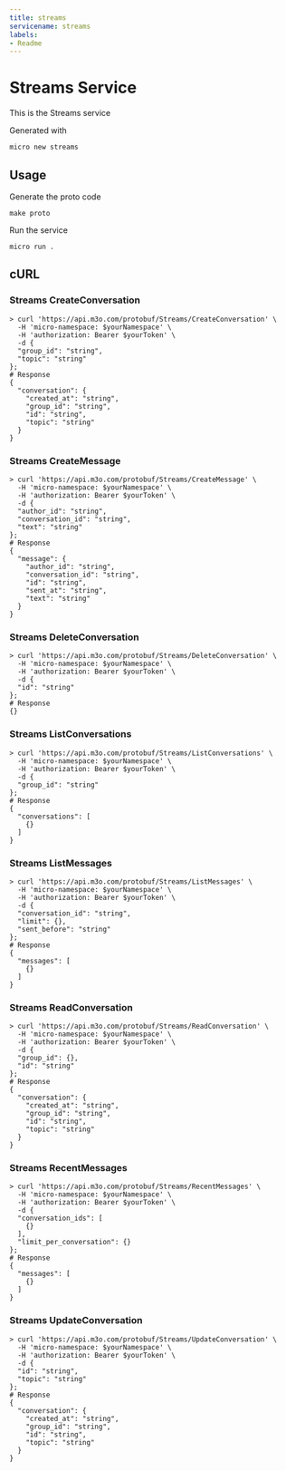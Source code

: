 ```yaml
---
title: streams
servicename: streams
labels: 
- Readme
---
```

# Streams Service

This is the Streams service

Generated with

```
micro new streams
```

## Usage

Generate the proto code

```
make proto
```

Run the service

```
micro run .
```
## cURL


### Streams CreateConversation
<!-- We use the request body description here as endpoint descriptions are not
being lifted correctly from the proto by the openapi spec generator -->

```shell
> curl 'https://api.m3o.com/protobuf/Streams/CreateConversation' \
  -H 'micro-namespace: $yourNamespace' \
  -H 'authorization: Bearer $yourToken' \
  -d {
  "group_id": "string",
  "topic": "string"
};
# Response
{
  "conversation": {
    "created_at": "string",
    "group_id": "string",
    "id": "string",
    "topic": "string"
  }
}
```


### Streams CreateMessage
<!-- We use the request body description here as endpoint descriptions are not
being lifted correctly from the proto by the openapi spec generator -->

```shell
> curl 'https://api.m3o.com/protobuf/Streams/CreateMessage' \
  -H 'micro-namespace: $yourNamespace' \
  -H 'authorization: Bearer $yourToken' \
  -d {
  "author_id": "string",
  "conversation_id": "string",
  "text": "string"
};
# Response
{
  "message": {
    "author_id": "string",
    "conversation_id": "string",
    "id": "string",
    "sent_at": "string",
    "text": "string"
  }
}
```


### Streams DeleteConversation
<!-- We use the request body description here as endpoint descriptions are not
being lifted correctly from the proto by the openapi spec generator -->

```shell
> curl 'https://api.m3o.com/protobuf/Streams/DeleteConversation' \
  -H 'micro-namespace: $yourNamespace' \
  -H 'authorization: Bearer $yourToken' \
  -d {
  "id": "string"
};
# Response
{}
```


### Streams ListConversations
<!-- We use the request body description here as endpoint descriptions are not
being lifted correctly from the proto by the openapi spec generator -->

```shell
> curl 'https://api.m3o.com/protobuf/Streams/ListConversations' \
  -H 'micro-namespace: $yourNamespace' \
  -H 'authorization: Bearer $yourToken' \
  -d {
  "group_id": "string"
};
# Response
{
  "conversations": [
    {}
  ]
}
```


### Streams ListMessages
<!-- We use the request body description here as endpoint descriptions are not
being lifted correctly from the proto by the openapi spec generator -->

```shell
> curl 'https://api.m3o.com/protobuf/Streams/ListMessages' \
  -H 'micro-namespace: $yourNamespace' \
  -H 'authorization: Bearer $yourToken' \
  -d {
  "conversation_id": "string",
  "limit": {},
  "sent_before": "string"
};
# Response
{
  "messages": [
    {}
  ]
}
```


### Streams ReadConversation
<!-- We use the request body description here as endpoint descriptions are not
being lifted correctly from the proto by the openapi spec generator -->

```shell
> curl 'https://api.m3o.com/protobuf/Streams/ReadConversation' \
  -H 'micro-namespace: $yourNamespace' \
  -H 'authorization: Bearer $yourToken' \
  -d {
  "group_id": {},
  "id": "string"
};
# Response
{
  "conversation": {
    "created_at": "string",
    "group_id": "string",
    "id": "string",
    "topic": "string"
  }
}
```


### Streams RecentMessages
<!-- We use the request body description here as endpoint descriptions are not
being lifted correctly from the proto by the openapi spec generator -->

```shell
> curl 'https://api.m3o.com/protobuf/Streams/RecentMessages' \
  -H 'micro-namespace: $yourNamespace' \
  -H 'authorization: Bearer $yourToken' \
  -d {
  "conversation_ids": [
    {}
  ],
  "limit_per_conversation": {}
};
# Response
{
  "messages": [
    {}
  ]
}
```


### Streams UpdateConversation
<!-- We use the request body description here as endpoint descriptions are not
being lifted correctly from the proto by the openapi spec generator -->

```shell
> curl 'https://api.m3o.com/protobuf/Streams/UpdateConversation' \
  -H 'micro-namespace: $yourNamespace' \
  -H 'authorization: Bearer $yourToken' \
  -d {
  "id": "string",
  "topic": "string"
};
# Response
{
  "conversation": {
    "created_at": "string",
    "group_id": "string",
    "id": "string",
    "topic": "string"
  }
}
```


